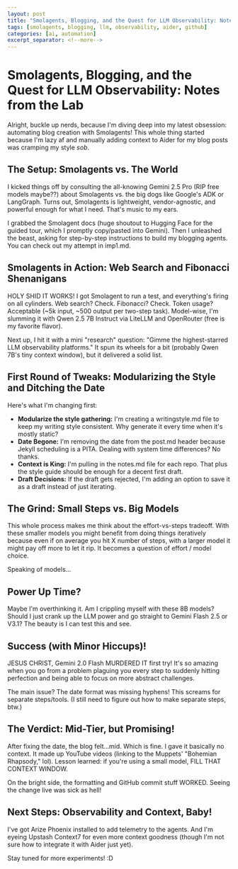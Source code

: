 ```yaml
---
layout: post
title: "Smolagents, Blogging, and the Quest for LLM Observability: Notes from the Lab"
tags: [smolagents, blogging, llm, observability, aider, github]
categories: [ai, automation]
excerpt_separator: <!--more-->
---
```


# Smolagents, Blogging, and the Quest for LLM Observability: Notes from the Lab

Alright, buckle up nerds, because I'm diving deep into my latest obsession: automating blog creation with Smolagents! This whole thing started because I'm lazy af and manually adding context to Aider for my blog posts was cramping my style *sob*.

## The Setup: Smolagents vs. The World

I kicked things off by consulting the all-knowing Gemini 2.5 Pro (RIP free models maybe??) about Smolagents vs. the big dogs like Google's ADK or LangGraph. Turns out, Smolagents is lightweight, vendor-agnostic, and powerful enough for what I need. That's music to my ears.

I grabbed the Smolagent docs (huge shoutout to Hugging Face for the guided tour, which I promptly copy/pasted into Gemini). Then I unleashed the beast, asking for step-by-step instructions to build my blogging agents. You can check out my attempt in imp1.md.

## Smolagents in Action: Web Search and Fibonacci Shenanigans

HOLY SHID IT WORKS! I got Smolagent to run a test, and everything's firing on all cylinders. Web search? Check. Fibonacci? Check. Token usage? Acceptable (~5k input, ~500 output per two-step task). Model-wise, I'm slumming it with Qwen 2.5 7B Instruct via LiteLLM and OpenRouter (free is my favorite flavor).

Next up, I hit it with a mini "research" question: "Gimme the highest-starred LLM observability platforms." It spun its wheels for a bit (probably Qwen 7B's tiny context window), but it delivered a solid list.

## First Round of Tweaks: Modularizing the Style and Ditching the Date

Here's what I'm changing first:

*   **Modularize the style gathering:** I'm creating a writingstyle.md file to keep my writing style consistent. Why generate it every time when it's mostly static?
*   **Date Begone:** I'm removing the date from the post.md header because Jekyll scheduling is a PITA. Dealing with system time differences? No thanks.
*   **Context is King:** I'm pulling in the notes.md file for each repo. That plus the style guide should be enough for a decent first draft.
*   **Draft Decisions:** If the draft gets rejected, I'm adding an option to save it as a draft instead of just iterating.

## The Grind: Small Steps vs. Big Models

This whole process makes me think about the effort-vs-steps tradeoff. With these smaller models you might benefit from doing things iteratively because even if on average you hit X number of steps, with a larger model it might pay off more to let it rip. It becomes a question of effort / model choice.

Speaking of models...

## Power Up Time?

Maybe I'm overthinking it. Am I crippling myself with these 8B models? Should I just crank up the LLM power and go straight to Gemini Flash 2.5 or V3.1? The beauty is I can test this and see.

## Success (with Minor Hiccups)!

JESUS CHRIST, Gemini 2.0 Flash MURDERED IT first try! It's so amazing when you go from a problem plaguing you every step to suddenly hitting perfection and being able to focus on more abstract challenges.

The main issue? The date format was missing hyphens! This screams for separate steps/tools. (I still need to figure out how to make separate steps, btw.)

## The Verdict: Mid-Tier, but Promising!

After fixing the date, the blog felt...mid. Which is fine. I gave it basically no context. It made up YouTube videos (linking to the Muppets' "Bohemian Rhapsody," lol). Lesson learned: if you're using a small model, FILL THAT CONTEXT WINDOW.

On the bright side, the formatting and GitHub commit stuff WORKED. Seeing the change live was sick as hell!

## Next Steps: Observability and Context, Baby!

I've got Arize Phoenix installed to add telemetry to the agents. And I'm eyeing Upstash Context7 for even more context goodness (though I'm not sure how to integrate it with Aider just yet).

Stay tuned for more experiments! :D
